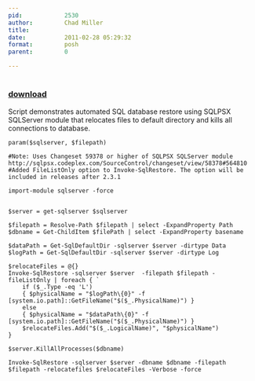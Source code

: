 ```yaml
---
pid:            2530
author:         Chad Miller
title:          
date:           2011-02-28 05:29:32
format:         posh
parent:         0

---
```


# 

### [download](//scripts/2530.ps1)

Script demonstrates automated SQL database restore using SQLPSX SQLServer module that relocates files to default directory and kills all connections to database.

```posh
param($sqlserver, $filepath)

#Note: Uses Changeset 59378 or higher of SQLPSX SQLServer module http://sqlpsx.codeplex.com/SourceControl/changeset/view/58378#564810
#Added FileListOnly option to Invoke-SqlRestore. The option will be included in releases after 2.3.1

import-module sqlserver -force


$server = get-sqlserver $sqlserver

$filepath = Resolve-Path $filepath | select -ExpandProperty Path
$dbname = Get-ChildItem $filePath | select -ExpandProperty basename

$dataPath = Get-SqlDefaultDir -sqlserver $server -dirtype Data
$logPath = Get-SqlDefaultDir -sqlserver $server -dirtype Log

$relocateFiles = @{}
Invoke-SqlRestore -sqlserver $server  -filepath $filepath -fileListOnly | foreach { `
    if ($_.Type -eq 'L')
    { $physicalName = "$logPath\{0}" -f [system.io.path]::GetFileName("$($_.PhysicalName)") }
    else
    { $physicalName = "$dataPath\{0}" -f [system.io.path]::GetFileName("$($_.PhysicalName)") }
    $relocateFiles.Add("$($_.LogicalName)", "$physicalName")
}

$server.KillAllProcesses($dbname)

Invoke-SqlRestore -sqlserver $server -dbname $dbname -filepath $filepath -relocatefiles $relocateFiles -Verbose -force
```
